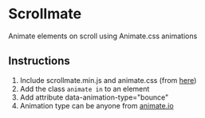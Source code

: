 Scrollmate
=================

Animate elements on scroll using Animate.css animations

## Instructions

1. Include scrollmate.min.js and animate.css (from [here](https://github.com/daneden/animate.css))
2. Add the class `animate in` to an element
3. Add attribute data-animation-type="bounce"
4. Animation type can be anyone from [animate.io](http://daneden.github.io/animate.css/)
